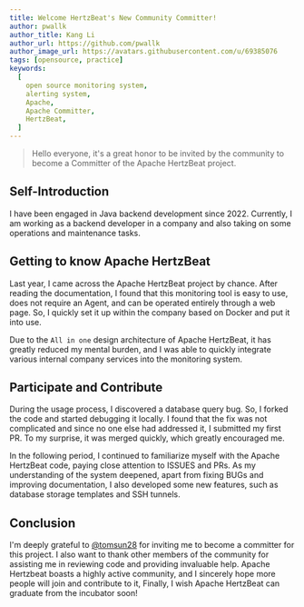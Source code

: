 ```yaml
---
title: Welcome HertzBeat's New Community Committer!
author: pwallk
author_title: Kang Li
author_url: https://github.com/pwallk
author_image_url: https://avatars.githubusercontent.com/u/69385076
tags: [opensource, practice]
keywords:
  [
    open source monitoring system,
    alerting system,
    Apache,
    Apache Committer,
    HertzBeat,
  ]
---
```


> Hello everyone, it's a great honor to be invited by the community to become a Committer of the Apache HertzBeat project.

## Self-Introduction

I have been engaged in Java backend development since 2022. Currently, I am working as a backend developer in a company and also taking on some operations and maintenance tasks.

## Getting to know Apache HertzBeat

Last year, I came across the Apache HertzBeat project by chance. After reading the documentation, I found that this monitoring tool is easy to use, does not require an Agent, and can be operated entirely through a web page. So, I quickly set it up within the company based on Docker and put it into use.

Due to the `All in one` design architecture of Apache HertzBeat, it has greatly reduced my mental burden, and I was able to quickly integrate various internal company services into the monitoring system.

## Participate and Contribute

During the usage process, I discovered a database query bug. So, I forked the code and started debugging it locally. I found that the fix was not complicated and since no one else had addressed it, I submitted my first PR. To my surprise, it was merged quickly, which greatly encouraged me.

In the following period, I continued to familiarize myself with the Apache HertzBeat code, paying close attention to ISSUES and PRs. As my understanding of the system deepened, apart from fixing BUGs and improving documentation, I also developed some new features, such as database storage templates and SSH tunnels.

## Conclusion

I'm deeply grateful to [@tomsun28](https://github.com/tomsun28) for inviting me to become a committer for this project. I also want to thank other members of the community for assisting me in reviewing code and providing invaluable help. Apache Hertzbeat boasts a highly active community, and I sincerely hope more people will join and contribute to it,
Finally, I wish Apache HertzBeat can graduate from the incubator soon!
